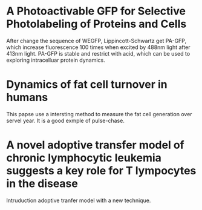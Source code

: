 # A Photoactivable GFP for Selective Photolabeling of Proteins and Cells
After change the sequence of WEGFP, Lippincott-Schwartz get PA-GFP, which
increase fluorescence 100 times when excited by 488nm light after 413nm light.
PA-GFP is stable and restrict with acid, which can be used to exploring
intracelluar protein dynamics.

# Dynamics of fat cell turnover in humans
This papse use a intersting method to measure the fat cell generation over
servel year. It is a good exmple of pulse-chase.

# A novel adoptive transfer model of chronic lymphocytic leukemia suggests a key role for T lympocytes in the disease

Intruduction adoptive tranfer model with a new technique.
